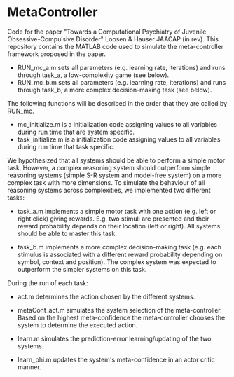 # MetaController

Code for the paper "Towards a Computational Psychiatry of Juvenile Obsessive-Compulsive Disorder" Loosen & Hauser JAACAP (in rev).
This repository contains the MATLAB code used to simulate the meta-controller framework proposed in the paper. 


-  RUN_mc_a.m sets all parameters (e.g. learning rate, iterations) and runs through task_a, a low-complexity game (see below). 
-  RUN_mc_b.m sets all parameters (e.g. learning rate, iterations) and runs through task_b, a more complex decision-making task (see below). 

The following functions will be described in the order that they are called by RUN_mc. 

-  mc_initialize.m is a initialization code assigning values to all variables during run time that are system specific. 
-  task_initialize.m is a initialization code assigning values to all variables during run time that task specific. 
 
We hypothesized that all systems should be able to perform a simple motor task. However, a complex reasoning system should outperform simple reasoning systems (simple S-R system and model-free system) on a more complex task with more dimensions. To simulate the behaviour of all reasoning systems across complexities, we implemented two different tasks:

-  task_a.m implements a simple motor task with one action (e.g. left or right click) giving rewards. E.g. two stimuli are presented and their reward probability depends on their location (left or right). All systems should be able to master this task.

-  task_b.m implements a more complex decision-making task (e.g. each stimulus is associated with a different reward probability depending on  symbol, context and position). The complex system was expected to outperform the simpler systems on this task. 

During the run of each task: 

-  act.m determines the action chosen by the different systems. 

-  metaCont_act.m simulates the system selection of the meta-controller. Based on the highest meta-confidence the meta-controller chooses the system to determine the executed action.

-  learn.m simulates the prediction-error learning/updating of the two systems. 

-  learn_phi.m updates the system's meta-confidence in an actor critic manner. 
